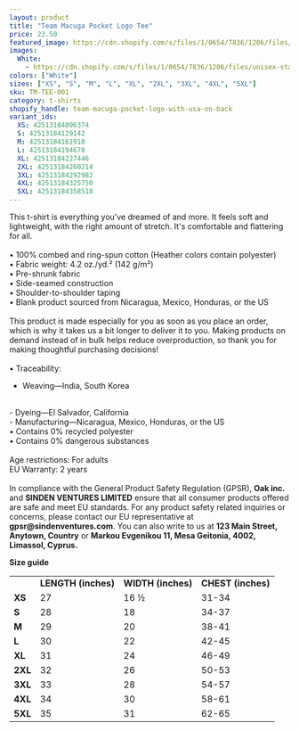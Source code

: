 ```yaml
---
layout: product
title: "Team Macuga Pocket Logo Tee"
price: 23.50
featured_image: https://cdn.shopify.com/s/files/1/0654/7836/1206/files/unisex-staple-t-shirt-white-front-68b1bf8916b99.jpg?v=1756479388
images:
  White:
    - https://cdn.shopify.com/s/files/1/0654/7836/1206/files/unisex-staple-t-shirt-white-front-68b1bf8916b99.jpg?v=1756479388
colors: ["White"]
sizes: ["XS", "S", "M", "L", "XL", "2XL", "3XL", "4XL", "5XL"]
sku: TM-TEE-001
category: t-shirts
shopify_handle: team-macuga-pocket-logo-with-usa-on-back
variant_ids:
  XS: 42513184096374
  S: 42513184129142
  M: 42513184161910
  L: 42513184194678
  XL: 42513184227446
  2XL: 42513184260214
  3XL: 42513184292982
  4XL: 42513184325750
  5XL: 42513184358518
---
```




This t-shirt is everything you've dreamed of and more. It feels soft and lightweight, with the right amount of stretch. It's comfortable and flattering for all. 
<br>
<br>
• 100% combed and ring-spun cotton (Heather colors contain polyester)
<br>
• Fabric weight: 4.2 oz./yd.² (142 g/m²)
<br>
• Pre-shrunk fabric
<br>
• Side-seamed construction
<br>
• Shoulder-to-shoulder taping
<br>
• Blank product sourced from Nicaragua, Mexico, Honduras, or the US
<br>
<br>
This product is made especially for you as soon as you place an order, which is why it takes us a bit longer to deliver it to you. Making products on demand instead of in bulk helps reduce overproduction, so thank you for making thoughtful purchasing decisions!
<br>
<br>
• Traceability:
<br>
- Weaving—India, South Korea
<br>
- Dyeing—El Salvador, California
<br>
- Manufacturing—Nicaragua, Mexico, Honduras, or the US
<br>
• Contains 0% recycled polyester
<br>
• Contains 0% dangerous substances
<br>
<br>
Age restrictions: For adults
<br>
EU Warranty: 2 years
<br>
<br>
In compliance with the General Product Safety Regulation (GPSR), <b>Oak inc.</b> and <b>SINDEN VENTURES LIMITED</b> ensure that all consumer products offered are safe and meet EU standards. For any product safety related inquiries or concerns, please contact our EU representative at <b>gpsr@sindenventures.com</b>. You can also write to us at <b>123 Main Street, Anytown, Country</b> or <b>Markou Evgenikou 11, Mesa Geitonia, 4002, Limassol, Cyprus.</b>

<p><strong class="size-guide-title">Size guide</strong></p>
<div class="table-responsive dynamic" data-unit-system="imperial">
<table cellpadding="5">
<tbody>
<tr>
<td> </td>
<td><strong>LENGTH (inches)</strong></td>
<td><strong>WIDTH (inches)</strong></td>
<td><strong>CHEST (inches)</strong></td>
</tr>
<tr>
<td><strong>XS</strong></td>
<td>27</td>
<td>16 ½</td>
<td>31-34</td>
</tr>
<tr>
<td><strong>S</strong></td>
<td>28</td>
<td>18</td>
<td>34-37</td>
</tr>
<tr>
<td><strong>M</strong></td>
<td>29</td>
<td>20</td>
<td>38-41</td>
</tr>
<tr>
<td><strong>L</strong></td>
<td>30</td>
<td>22</td>
<td>42-45</td>
</tr>
<tr>
<td><strong>XL</strong></td>
<td>31</td>
<td>24</td>
<td>46-49</td>
</tr>
<tr>
<td><strong>2XL</strong></td>
<td>32</td>
<td>26</td>
<td>50-53</td>
</tr>
<tr>
<td><strong>3XL</strong></td>
<td>33</td>
<td>28</td>
<td>54-57</td>
</tr>
<tr>
<td><strong>4XL</strong></td>
<td>34</td>
<td>30</td>
<td>58-61</td>
</tr>
<tr>
<td><strong>5XL</strong></td>
<td>35</td>
<td>31</td>
<td>62-65</td>
</tr>
</tbody>
</table>
</div>